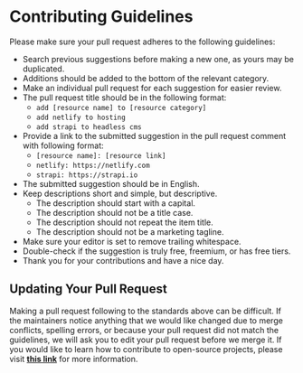 # Contributing Guidelines

Please make sure your pull request adheres to the following guidelines:

- Search previous suggestions before making a new one, as yours may be duplicated.
- Additions should be added to the bottom of the relevant category.
- Make an individual pull request for each suggestion for easier review.
- The pull request title should be in the following format:
   - `add [resource name] to [resource category]`
   - `add netlify to hosting`
   - `add strapi to headless cms`
- Provide a link to the submitted suggestion in the pull request comment with following format:
   - `[resource name]: [resource link]`
   - `netlify: https://netlify.com`
   - `strapi: https://strapi.io`
- The submitted suggestion should be in English.
- Keep descriptions short and simple, but descriptive.
   - The description should start with a capital.
   - The description should not be a title case.
   - The description should not repeat the item title.
   - The description should not be a marketing tagline.
- Make sure your editor is set to remove trailing whitespace.
- Double-check if the suggestion is truly free, freemium, or has free tiers.
- Thank you for your contributions and have a nice day.

## Updating Your Pull Request

Making a pull request following to the standards above can be difficult.
If the maintainers notice anything that we would like changed due to merge conflicts,
spelling errors, or because your pull request did not match the guidelines,
we will ask you to edit your pull request before we merge it.
If you would like to learn how to contribute to open-source projects,
please visit [**this link**](https://dub.sh/contributing-guide) for more information.
